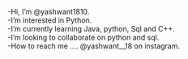-Hi, I’m @yashwant1810.     
-I’m interested in Python.  
-I’m currently learning Java, python, Sql and C++.  
-I’m looking to collaborate on python and sql.  
-How to reach me .... @yashwant__18 on instagram.  


